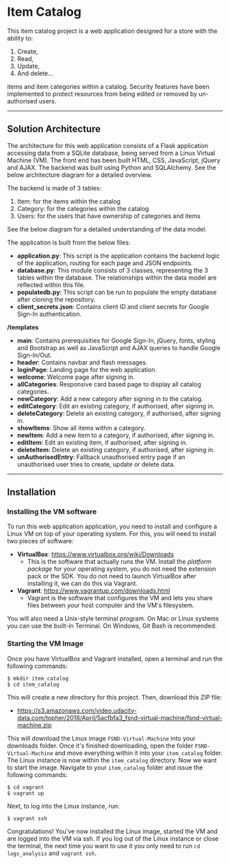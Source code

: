 
# Item Catalog

This item catalog project is a web application designed for a store with the ability to:

1. Create,
2. Read,
3. Update,
4. And delete...

items and item categories within a catalog. Security features have been implemented to protect resources from being edited or removed by un-authorised users.

***

## Solution Architecture

The architecture for this web application consists of a Flask application accessing data from a SQLite database, being served from a Linux Virtual Machine (VM). The front end has been built HTML, CSS, JavaScript, jQuery and AJAX. The backend was built using Python and SQLAlchemy. See the below architecture diagram for a detailed overview.

The backend is made of 3 tables:

1. Item: for the items within the catalog
2. Category: for the categories within the catalog
3. Users: for the users that have ownership of categories and items

See the below diagram for a detailed understanding of the data model. 

The application is built from the below files:

- **application.py**: This script is the application contains the backend logic of the application, routing for each page and JSON endpoints.
- **database.py**: This module consists of 3 classes, representing the 3 tables within the database. The relationships within the data model are reflected within this file.
- **populatedb.py**: This script can be run to populate the empty database after cloning the repository. 
- **client_secrets.json**: Contains client ID and client secrets for Google Sign-In authentication.

**/templates**

- **main**: Contains prerequisities for Google Sign-In, jQuery, fonts, styling and Bootstrap as well as JavaScript and AJAX queries to handle Google Sign-In/Out.
- **header**: Contains navbar and flash messages.
- **loginPage**: Landing page for the web application.
- **welcome**: Welcome page after signing in.
- **allCategories**: Responsive card based page to display all catalog categories.
- **newCategory**: Add a new category after signing in to the catalog.
- **editCategory**: Edit an existing category, if authorised, after signing in.
- **deleteCategory**: Delete an existing category, if authorised, after signing in.
- **showItems**: Show all items within a category.
- **newItem**: Add a new item to a category, if authorised, after signing in.
- **editItem**: Edit an existing item, if authorised, after signing in.
- **deleteItem**: Delete an existing category, if authorised, after signing in.
- **unAuthorisedEntry**: Fallback unauthorised entry page if an unauthorised user tries to create, update or delete data.

***

## Installation

### Installing the VM software
To run this web application application, you need to install and configure a Linux VM on top of your operating system. For this, you will need to install two pieces of software:
- **VirtualBox**: https://www.virtualbox.org/wiki/Downloads
    - This is the software that actually runs the VM. Install the *platform package* for your operating system, you do not need the extension pack or the SDK. You do not need to launch VirtualBox after installing it, we can do this via Vagrant. 
- **Vagrant**: https://www.vagrantup.com/downloads.html
    - Vagrant is the software that configures the VM and lets you share files between your host computer and the VM's filesystem.

You will also need a Unix-style terminal program. On Mac or Linux systems you can use the built-in Terminal. On Windows, Git Bash is recommended. 

### Starting the VM Image
Once you have VirtualBox and Vagrant installed, open a terminal and run the following commands:

    $ mkdir item_catalog
    $ cd item_catalog

This will create a new directory for this project. Then, download this ZIP file:
- https://s3.amazonaws.com/video.udacity-data.com/topher/2018/April/5acfbfa3_fsnd-virtual-machine/fsnd-virtual-machine.zip

This will download the Linux image `FSND-Virtual-Machine` into your downloads folder. Once it's finished downloading, open the folder `FSND-Virtual-Machine` and move everything within it into your `item_catalog` folder. The Linux instance is now within the `item_catalog` directory. Now we want to start the image. Navigate to your `item_catalog` folder and issue the following commands:

    $ cd vagrant
    $ vagrant up

Next, to log into the Linux instance, run:

    $ vagrant ssh

Congratulations! You've now installed the Linux image, started the VM and are logged into the VM via ssh. If you log out of the Linux instance or close the terminal, the next time you want to use it you only need to run `cd logs_analysis` and `vagrant ssh`.


